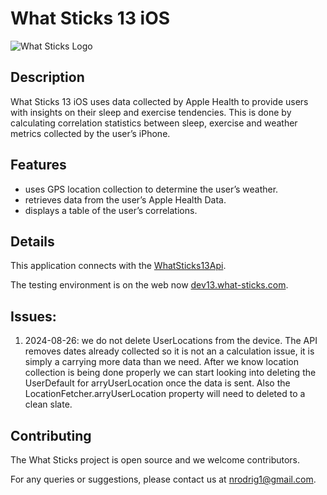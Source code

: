 
# What Sticks 13 iOS

![What Sticks Logo](https://what-sticks.com/website_images/wsLogo180.png)

## Description
What Sticks 13 iOS uses data collected by Apple Health to provide users with insights on their sleep and exercise tendencies. This is done by calculating correlation statistics between sleep, exercise and weather metrics collected by the user’s iPhone.


## Features
- uses GPS location collection to determine the user’s weather.
- retrieves data from the user’s Apple Health Data.
- displays a table of the user’s correlations. 

## Details
This application connects with the [WhatSticks13Api](https://github.com/costa-rica/WhatSticks13Api).

The testing environment is on the web now [dev13.what-sticks.com](dev13.what-sticks.com).

## Issues:
1. 2024-08-26: we do not delete UserLocations from the device. The API removes dates already collected so it is not an a calculation issue, it is simply a carrying more data than we need. After we know location collection is being done properly we can start looking into deleting the UserDefault for arryUserLocation once the data is sent. Also the LocationFetcher.arryUserLocation property will need to deleted to a clean slate.



## Contributing
The What Sticks project is open source and we welcome contributors.

For any queries or suggestions, please contact us at nrodrig1@gmail.com.
